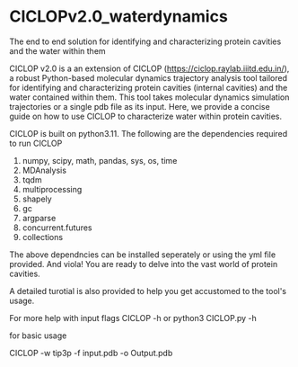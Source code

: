 # CICLOPv2.0_waterdynamics
The end to end solution for identifying and characterizing protein cavities and the water within them 

CICLOP v2.0 is a an extension of CICLOP (https://ciclop.raylab.iiitd.edu.in/), a robust Python-based molecular dynamics trajectory analysis tool tailored for identifying and characterizing protein cavities (internal cavities) and the water contained within them. This tool takes molecular dynamics simulation trajectories or a single pdb file as its input. Here, we provide a concise guide on how to use CICLOP to characterize water within protein cavities.

CICLOP is built on python3.11. The following are the dependencies required to run CICLOP
1. numpy, scipy, math, pandas, sys, os, time
2. MDAnalysis
3. tqdm
4. multiprocessing
5. shapely
6. gc
7. argparse
8. concurrent.futures
9. collections

The above dependncies can be installed seperately or using the yml file provided. And viola! You are ready to delve into the vast world of protein cavities.

A detailed turotial is also provided to help you get accustomed to the tool's usage.

For more help with input flags 
CICLOP -h 
or
python3 CICLOP.py -h

for basic usage

CICLOP -w tip3p -f input.pdb -o Output.pdb
